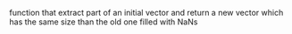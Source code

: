   function that extract part of an initial vector and return a new vector
  which has the same size than the old one filled with NaNs
